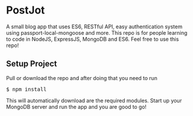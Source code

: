 # PostJot
A small blog app that uses ES6, RESTful API, easy authentication system using passport-local-mongoose and more. This repo is for people learning to code in NodeJS, ExpressJS, MongoDB and ES6. Feel free to use this repo!

<h2>Setup Project</h2>
Pull or download the repo and after doing that you need to run
<div class="highlight highlight-source-shell">
<pre>$ npm install</pre>
</div>
This will automatically download are the required modules.
Start up your MongoDB server and run the app and you are good to go!
